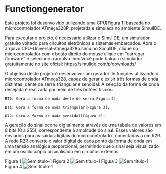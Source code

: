 # Functiongenerator
Este projeto foi desenvolvido utilizando uma CPU[Figura 1] baseada no microcontrolador ATmega328P, projetada e simulada no ambiente SimulIDE.

Para executar o projeto, é necessário utilizar o SimulIDE, um simulador gratuito voltado para circuitos eletrônicos e sistemas embarcados. Abra o arquivo CPU-Universal-Atmega328p.simu no SimulIDE, clique no microcontrolador com o botão direito do mouse clique em "carregar firmware" e selecione o arquivo .hex
Você pode baixar o simulador gratuitamente no site oficial: https://simulide.com/p/downloads/

O objetivo deste projeto é desenvolver um gerador de funções utilizando o microcontrolador ATmega328, capaz de gerar e exibir três formas de onda distintas: dente de serra, triangular e senoidal. A seleção da forma de onda desejada é realizada por meio de três botões físicos:

    BT0: Gera a forma de onda dente de serra[Figura 2];

    BT1: Gera a forma de onda triangular[Figura 3];

    BT2: Gera a forma de onda senoidal[Figura 4].

A geração do sinal ocorre digitalmente através de uma tabela de valores em 8 bits (0 a 255), correspondente à amplitude do sinal. Esses valores são enviados para as saídas digitais do microcontrolador, conectadas a um R2R. A rede R2R converte o valor digital de cada ponto da forma de onda em uma tensão analógica proporcional, permitindo que o sinal seja visualizado em um osciloscópio ou analisado em circuitos externos.


Figura 1
![Sem título-1](https://github.com/user-attachments/assets/3d961b83-1f1e-4424-b1d4-4e2bc2262703)
Figura 2
![Sem título-1](https://github.com/user-attachments/assets/a685e367-c78b-4e54-bd46-f1602e2fa7ae)
Figura 3
![Sem título-1](https://github.com/user-attachments/assets/47388ceb-b033-45af-8c18-2acdeb5c1945)
Figura 4
![Sem título-1](https://github.com/user-attachments/assets/104abd0d-0522-4c45-bb97-8d97db78bcc8)



